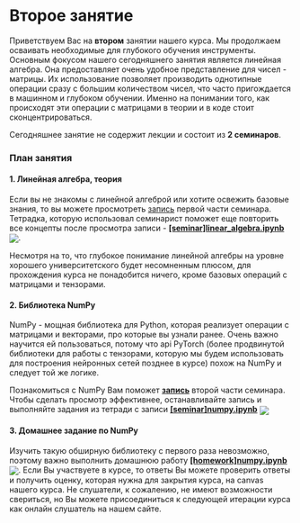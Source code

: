 
# Второе занятие
Приветствуем Вас на **втором** занятии нашего курса. Мы продолжаем осваивать необходимые для глубокого обучения инструменты. Основным фокусом нашего сегодняшнего занятия является линейная алгебра. Она предоставляет очень удобное представление для чисел - матрицы. Их использование позволяет производить однотипные операции сразу с большим количеством чисел, что часто пригождается в машинном и глубоком обучении. Именно на понимании того, как происходят эти операции с матрицами в теории и в коде стоит сконцентрироваться.

Сегодняшнее занятие не содержит лекции и состоит из **2 семинаров**. 


### План занятия
#### 1. Линейная алгебра, теория
Если вы не знакомы с линейной алгеброй или хотите освежить базовые знания, то вы можете просмотреть [запись](https://www.youtube.com/watch?v=YlHVxQ5R4H4&t=1s) первой части семинара. Тетрадка, которую использовал семинарист поможет еще повторить все концепты после просмотра записи -  [**[seminar]linear_algebra.ipynb**](./[seminar]linear_algebra.ipynb) [<img src="https://colab.research.google.com/assets/colab-badge.svg" align="center">](https://colab.research.google.com/github/jantic/DeOldify/blob/master/DeOldify_colab.ipynb). 

Несмотря на то, что глубокое понимание линейной алгебры на уровне хорошего университетского будет несомненным плюсом, для прохождения курса не понадобится ничего, кроме базовых операций с матрицами и тензорами.

#### 2. Библиотека NumPy 
NumPy - мощная библиотека для Python, которая реализует операции с матрицами и векторами, про которые вы узнали ранее. Очень важно научится ей пользоваться, потому что api PyTorch (более продвинутой библиотеки для работы с тензорами, которую мы будем использовать для построения нейронных сетей позднее в курсе) похож на NumPy и следует той же логике.

Познакомиться с NumPy Вам поможет [**запись**](https://www.youtube.com/watch?v=kSbjRclCMOs&t=5s) второй части семинара. Чтобы сделать просмотр эффективнее, останавливайте запись и выполняйте задания из тетради с записи [**[seminar]numpy.ipynb**](./[seminar]numpy.ipynb) [<img src="https://colab.research.google.com/assets/colab-badge.svg" align="center">](https://colab.research.google.com/github/jantic/DeOldify/blob/master/DeOldify_colab.ipynb) 

#### 3. Домашнее задание по NumPy
Изучить такую обширную библиотеку с первого раза невозможно, поэтому важно выполнить домашнюю работу [**[homework]numpy.ipynb**](./[homework]numpy.ipynb) [<img src="https://colab.research.google.com/assets/colab-badge.svg" align="center">](https://colab.research.google.com/github/jantic/DeOldify/blob/master/DeOldify_colab.ipynb). Если Вы участвуете в курсе, то ответы Вы можете проверить ответы и получить оценку, которая нужна для закрытия курса, на canvas нашего курса. Не слушатели, к сожалению, не имеют возможности свериться, но Вы можете присоединиться к следующей итерации курса как онлайн слушатель на нашем сайте.

